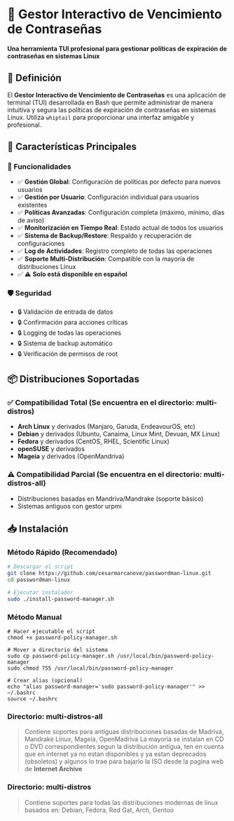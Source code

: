# 🔐 Gestor Interactivo de Vencimiento de Contraseñas

**Una herramienta TUI profesional para gestionar políticas de expiración de contraseñas en sistemas Linux**

## 📖 Definición

El **Gestor Interactivo de Vencimiento de Contraseñas** es una aplicación de terminal (TUI) desarrollada en Bash que permite administrar de manera intuitiva y segura las políticas de expiración de contraseñas en sistemas Linux. Utiliza `whiptail` para proporcionar una interfaz amigable y profesional.

## 🚀 Características Principales

### 🔧 Funcionalidades
- ✅ **Gestión Global**: Configuración de políticas por defecto para nuevos usuarios
- ✅ **Gestión por Usuario**: Configuración individual para usuarios existentes
- ✅ **Políticas Avanzadas**: Configuración completa (máximo, mínimo, días de aviso)
- ✅ **Monitorización en Tiempo Real**: Estado actual de todos los usuarios
- ✅ **Sistema de Backup/Restore**: Respaldo y recuperación de configuraciones
- ✅ **Log de Actividades**: Registro completo de todas las operaciones
- ✅ **Soporte Multi-Distribución**: Compatible con la mayoría de distribuciones Linux
- ✅ ⚠️ **Solo está disponible en español**

### 🛡️ Seguridad
- 🔒 Validación de entrada de datos
- 🔒 Confirmación para acciones críticas
- 🔒 Logging de todas las operaciones
- 🔒 Sistema de backup automático
- 🔒 Verificación de permisos de root

## 📦 Distribuciones Soportadas

### ✅ Compatibilidad Total (Se encuentra en el directorio: multi-distros)
- **Arch Linux** y derivados (Manjaro, Garuda, EndeavourOS, etc)
- **Debian** y derivados (Ubuntu, Canaima, Linux Mint, Devuan, MX Linux)
- **Fedora** y derivados (CentOS, RHEL, Scientific Linux)
- **openSUSE** y derivados
- **Mageia** y derivados (OpenMandriva)

### ⚠️ Compatibilidad Parcial (Se encuentra en el directorio: multi-distros-all)
- Distribuciones basadas en Mandriva/Mandrake (soporte básico)
- Sistemas antiguos con gestor urpmi

## 📥 Instalación

### Método Rápido (Recomendado)

```bash
# Descargar el script
git clone https://github.com/cesarmarcanove/passwordman-linux.git
cd passwordman-linux

# Ejecutar instalador
sudo ./install-password-manager.sh
```

### Método Manual

```
# Hacer ejecutable el script
chmod +x password-policy-manager.sh

# Mover a directorio del sistema
sudo cp password-policy-manager.sh /usr/local/bin/password-policy-manager
sudo chmod 755 /usr/local/bin/password-policy-manager

# Crear alias (opcional)
echo "alias password-manager='sudo password-policy-manager'" >> ~/.bashrc
source ~/.bashrc
```

### Directorio: multi-distros-all 
  >  Contiene soportes para antiguas distribuciones basadas de Madriva, Mandrake Linux, Mageia, OpenMadriva
  >  La mayoria se instalan en CD o DVD correspondientes segun la distribución antigua, ten en cuenta que en internet ya no estan disponibles y ya estan deprecados (obsoletos) y algunos lo trae para bajarlo la ISO desde la pagina web de **Internet Archive**

### Directorio: multi-distros
  >  Contiene soportes para todas las distribuciones modernas de linux basados en: Debian, Fedora, Red Gat, Arch, Gentoo


